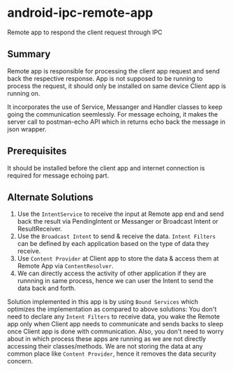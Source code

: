 # android-ipc-remote-app
Remote app to respond the client request through IPC

## Summary
Remote app is responsible for processing the client app request and send back the respective response. App is not supposed to be running to process the request, it should only be installed on same device Client app is running on. 

It incorporates the use of Service, Messanger and Handler classes to keep going the communication seemlessly. For message echoing, it makes the server call to postman-echo API which in returns echo back the message in json wrapper.

## Prerequisites
It should be installed before the client app and internet connection is required for message echoing part.

## Alternate Solutions
1. Use the `IntentService` to receive the input at Remote app end and send back the result via PendingIntent or Messanger or Broadcast Intent or ResultReceiver.
2. Use the `Broadcast Intent` to send & receive the data. `Intent Filters` can be defined by each application based on the type of data they receive.
3. Use `Content Provider` at Client app to store the data & access them at Remote App via `ContentResolver`.
4. We can directly access the activity of other application if they are runnning in same process, hence we can user the Intent to send the data back and forth.

Solution implemented in this app is by using `Bound Services` which optimizes the implementation as compared to above solutions: You don't need to declare any `Intent Filters` to receive data, you wake the Remote app only when Client app needs to communicate and sends backs to sleep once Client app is done with communication. Also, you don't need to worry about in which process these apps are running as we are not directly accessing their classes/methods. We are not storing the data at any common place like `Content Provider`, hence it removes the data security concern.
